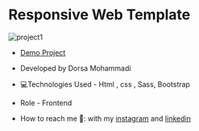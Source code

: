 # Responsive Web Template

![project1](https://github.com/dorsamhm/project7/blob/main/proj7Bg.png)

- [Demo Project](https://dorsamhm.github.io/project7/)

- Developed by Dorsa Mohammadi

- 💻Technologies Used - Html , css , Sass, Bootstrap

- Role - Frontend

- How to reach me 👩: with my [instagram](https://instagram.com/dorsamhmdi.web) and [linkedin](https://www.linkedin.com/in/dorsa-mohammadi-692854284)

